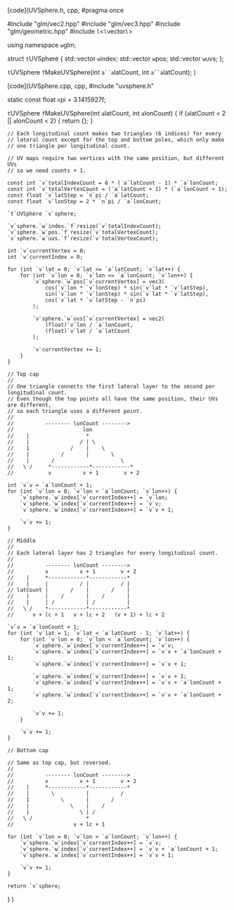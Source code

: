 [code](UVSphere.h, cpp,
#pragma once

#include "glm/vec2.hpp"
#include "glm/vec3.hpp"
#include "glm/geometric.hpp"
#include `l`<`l`vector`l`>

using namespace `w`glm;

struct `t`UVSphere {
	std::vector<int> `w`index;
	std::vector<vec3> `w`pos;
	std::vector<vec2> `w`uvs;
};

`t`UVSphere `f`MakeUVSphere(int `a``a`latCount, int `a``a`latCount);
)

[code](UVSphere.cpp, cpp,
#include "uvsphere.h"

static const float `n`pi = 3.1415927f;

`t`UVSphere `f`MakeUVSphere(int `a`latCount, int `a`lonCount) {
	if (`a`latCount < 2 || `a`lonCount < 2) {
		return {};
	}

	// Each longitudinal count makes two triangles (6 indices) for every
	// lateral count except for the top and bottom poles, which only make
	// one triangle per longitudinal count.

	// UV maps require two vertices with the same position, but different UVs
	// so we need counts + 1.

	const int `v`totalIndexCount = 6 * (`a`latCount - 1) * `a`lonCount;
	const int `v`totalVertexCount = (`a`latCount + 1) * (`a`lonCount + 1);
	const float `v`latStep = `n`pi / `a`latCount;
	const float `v`lonStep = 2 * `n`pi / `a`lonCount;
 
	`t`UVSphere `v`sphere;

	`v`sphere.`w`index.`f`resize(`v`totalIndexCount);
	`v`sphere.`w`pos.`f`resize(`v`totalVertexCount);
	`v`sphere.`w`uvs.`f`resize(`v`totalVertexCount);
 
	int `v`currentVertex = 0;
	int `v`currentIndex = 0;

	for (int `v`lat = 0; `v`lat <= `a`latCount; `v`lat++) {
		for (int `v`lon = 0; `v`lon <= `a`lonCount; `v`lon++) {
			`v`sphere.`w`pos[`v`currentVertex] = vec3(
				cos(`v`lon * `v`lonStep) * sin(`v`lat * `v`latStep),
				sin(`v`lon * `v`lonStep) * sin(`v`lat * `v`latStep),
				cos(`v`lat * `v`latStep - `n`pi)
			);

			`v`sphere.`w`uvs[`v`currentVertex] = vec2(
				(float)`v`lon / `a`lonCount,
				(float)`v`lat / `a`latCount
			);

			`v`currentVertex += 1;
		}
	}
 
	// Top cap
	//
	// One triangle connects the first lateral layer to the second per longitudinal count.
	// Even though the top points all have the same position, their UVs are different,
	// so each triangle uses a different point.
	//
	//          -------- lonCount -------->
	//                      lon
	//    |                  *
	//    |                / | \
	//    1             /    |    \
	//    |          /       |       \
	//    |       /                     \
	//   \ /     *------------*------------*
	//           v          v + 1        v + 2
 
	int `v`v = `a`lonCount + 1;
	for (int `v`lon = 0; `v`lon < `a`lonCount; `v`lon++) {
		`v`sphere.`w`index[`v`currentIndex++] = `v`lon;
		`v`sphere.`w`index[`v`currentIndex++] = `v`v;
		`v`sphere.`w`index[`v`currentIndex++] = `v`v + 1;

		`v`v += 1;
	}

	// Middle
	//
	// Each lateral layer has 2 triangles for every longitudinal count.
	//
	//          -------- lonCount -------->
	//          v          v + 1        v + 2
	//    |     *------------*------------*
	//    |     |          / |          / |
	// latCount |       /    |       /    |
	//    |     |    /       |    /       |
	//    |     | /          | /          |
	//   \ /    *------------*------------*
	//      v + lc + 1   v + lc + 2   (v + 1) + lc + 2

	`v`v = `a`lonCount + 1;
	for (int `v`lat = 1; `v`lat < `a`latCount - 1; `v`lat++) {
		for (int `v`lon = 0; `v`lon < `a`lonCount; `v`lon++) {
			`v`sphere.`w`index[`v`currentIndex++] = `v`v;
			`v`sphere.`w`index[`v`currentIndex++] = `v`v + `a`lonCount + 1;
			`v`sphere.`w`index[`v`currentIndex++] = `v`v + 1;
 
			`v`sphere.`w`index[`v`currentIndex++] = `v`v + 1;
			`v`sphere.`w`index[`v`currentIndex++] = `v`v + `a`lonCount + 1;
			`v`sphere.`w`index[`v`currentIndex++] = `v`v + `a`lonCount + 2;

			`v`v += 1;
		}

		`v`v += 1;
	}

	// Bottom cap

	// Same as top cap, but reversed.
	//
	//          -------- lonCount -------->
	//          v          v + 1        v + 2
	//    |     *------------*------------*
	//    |       \          |          /
	//    1          \       |       /
	//    |             \    |    /
	//    |                \ | /
	//   \ /                 *
	//                   v + lc + 1
 
	for (int `v`lon = 0; `v`lon < `a`lonCount; `v`lon++) {
		`v`sphere.`w`index[`v`currentIndex++] = `v`v;
		`v`sphere.`w`index[`v`currentIndex++] = `v`v + `a`lonCount + 1;
		`v`sphere.`w`index[`v`currentIndex++] = `v`v + 1;

		`v`v += 1;
	}
 
	return `v`sphere;
}
)